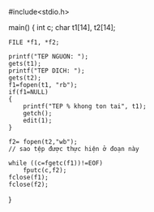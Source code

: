 #include<stdio.h>

main()
{
    int c;
    char t1[14], t2[14];

    FILE *f1, *f2;

    printf("TEP NGUON: ");
    gets(t1);
    printf("TEP DICH: ");
    gets(t2);
    f1=fopen(t1, "rb");
    if(f1=NULL)
    {
        printf("TEP % khong ton tai", t1);
        getch();
        edit(1);
    }

    f2= fopen(t2,"wb");
    // sao tệp được thực hiện ở đoạn này

    while ((c=fgetc(f1))!=EOF)
        fputc(c,f2);
    fclose(f1);
    fclose(f2);
}
